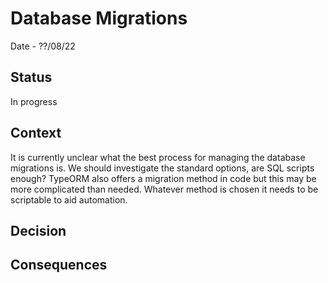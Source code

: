 # Database Migrations

Date - ??/08/22

## Status
In progress

## Context
It is currently unclear what the best process for managing the database migrations is. We should investigate the standard options, are SQL scripts enough? TypeORM also offers a migration method in code but this may be more complicated than needed. Whatever method is chosen it needs to be scriptable to aid automation.

## Decision

## Consequences
